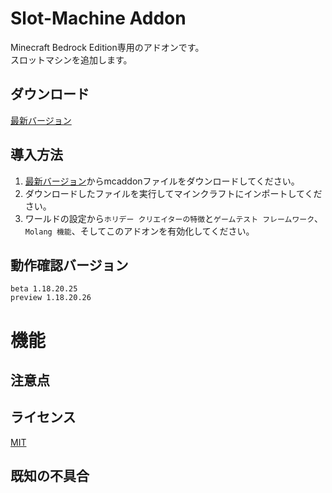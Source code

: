 # Slot-Machine Addon
Minecraft Bedrock Edition専用のアドオンです。  
スロットマシンを追加します。

## ダウンロード
[最新バージョン](https://github.com/moonstera/Slot-Machine/releases/download/latest/SlotMachine.mcaddon)

## 導入方法
 1. [最新バージョン](https://github.com/moonstera/Slot-Machine/releases/download/latest/SlotMachine.mcaddon)からmcaddonファイルをダウンロードしてください。
 2. ダウンロードしたファイルを実行してマインクラフトにインポートしてください。
 3. ワールドの設定から`ホリデー クリエイターの特徴`と`ゲームテスト フレームワーク`、`Molang 機能`、そしてこのアドオンを有効化してください。

## 動作確認バージョン
 `beta 1.18.20.25`  
 `preview 1.18.20.26`

# 機能
 

## 注意点
 

## ライセンス
[MIT](https://github.com/moonstera/Direction-Bar/blob/main/LICENSE)

## 既知の不具合

